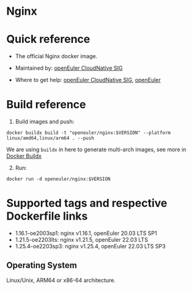 # Nginx

# Quick reference

- The official Nginx docker image.

- Maintained by: [openEuler CloudNative SIG](https://gitee.com/openeuler/cloudnative)

- Where to get help: [openEuler CloudNative SIG](https://gitee.com/openeuler/cloudnative), [openEuler](https://gitee.com/openeuler/community)

# Build reference

1. Build images and push:
```shell
docker buildx build -t "openeuler/nginx:$VERSION" --platform linux/amd64,linux/arm64 . --push
```

We are using `buildx` in here to generate multi-arch images, see more in [Docker Buildx](https://docs.docker.com/buildx/working-with-buildx/)

2. Run:
```shell
docker run -d openeuler/nginx:$VERSION
```

# Supported tags and respective Dockerfile links

- 1.16.1-oe2003sp1: nginx v1.16.1, openEuler 20.03 LTS SP1
- 1.21.5-oe2203lts: nginx v1.21.5, openEuler 22.03 LTS
- 1.25.4-oe2203sp3: nginx v1.25.4, openEuler 22.03 LTS SP3

## Operating System
Linux/Unix, ARM64 or x86-64 architecture.
